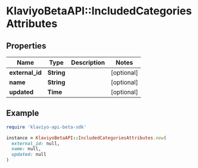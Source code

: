 # KlaviyoBetaAPI::IncludedCategoriesAttributes

## Properties

| Name | Type | Description | Notes |
| ---- | ---- | ----------- | ----- |
| **external_id** | **String** |  | [optional] |
| **name** | **String** |  | [optional] |
| **updated** | **Time** |  | [optional] |

## Example

```ruby
require 'klaviyo-api-beta-sdk'

instance = KlaviyoBetaAPI::IncludedCategoriesAttributes.new(
  external_id: null,
  name: null,
  updated: null
)
```

